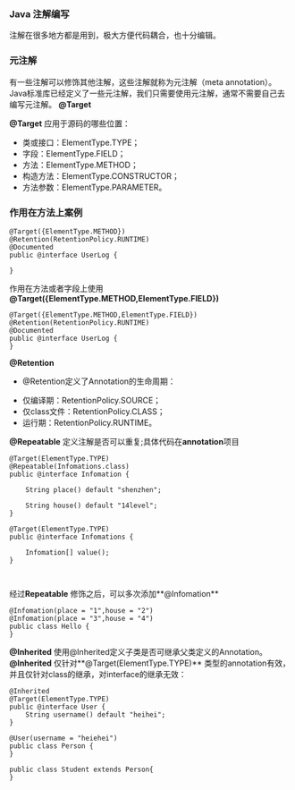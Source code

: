 ### Java 注解编写

注解在很多地方都是用到，极大方便代码耦合，也十分编辑。

### 元注解

有一些注解可以修饰其他注解，这些注解就称为元注解（meta annotation）。Java标准库已经定义了一些元注解，我们只需要使用元注解，通常不需要自己去编写元注解。
**@Target**

**@Target** 应用于源码的哪些位置：

* 类或接口：ElementType.TYPE；
* 字段：ElementType.FIELD；
* 方法：ElementType.METHOD；
* 构造方法：ElementType.CONSTRUCTOR；
* 方法参数：ElementType.PARAMETER。

### 作用在方法上案例

```
@Target({ElementType.METHOD})
@Retention(RetentionPolicy.RUNTIME)
@Documented
public @interface UserLog {

}
```
作用在方法或者字段上使用 **@Target({ElementType.METHOD,ElementType.FIELD})**
```
@Target({ElementType.METHOD,ElementType.FIELD})
@Retention(RetentionPolicy.RUNTIME)
@Documented
public @interface UserLog {
}
```
**@Retention**
* @Retention定义了Annotation的生命周期：
- 仅编译期：RetentionPolicy.SOURCE；
- 仅class文件：RetentionPolicy.CLASS；
- 运行期：RetentionPolicy.RUNTIME。

**@Repeatable** 定义注解是否可以重复;具体代码在**annotation**项目
```
@Target(ElementType.TYPE)
@Repeatable(Infomations.class)
public @interface Infomation {

    String place() default "shenzhen";

    String house() default "14level";
}

@Target(ElementType.TYPE)
public @interface Infomations {

    Infomation[] value();
}



```
经过**Repeatable** 修饰之后，可以多次添加**@Infomation**

```
@Infomation(place = "1",house = "2")
@Infomation(place = "3",house = "4")
public class Hello {
}
```
**@Inherited** 
使用@Inherited定义子类是否可继承父类定义的Annotation。
**@Inherited** 仅针对**@Target(ElementType.TYPE)** 类型的annotation有效，并且仅针对class的继承，对interface的继承无效：

```
@Inherited
@Target(ElementType.TYPE)
public @interface User {
    String username() default "heihei";
}

```

```
@User(username = "heiehei")
public class Person {
}

```
```
public class Student extends Person{
}
```


